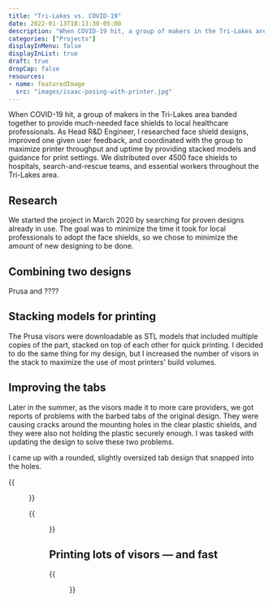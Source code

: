 ```yaml
---
title: "Tri-Lakes vs. COVID-19"
date: 2022-01-13T18:13:30-05:00
description: "When COVID-19 hit, a group of makers in the Tri-Lakes area banded together to provide much-needed face shields to local healthcare professionals."
categories: ["Projects"]
displayInMenu: false
displayInList: true
draft: true
dropCap: false
resources:
- name: featuredImage
  src: "images/isaac-posing-with-printer.jpg"
---
```


When COVID-19 hit, a group of makers in the Tri-Lakes area banded together to provide much-needed face shields to local healthcare professionals. As Head R&D Engineer, I researched face shield designs, improved one given user feedback, and coordinated with the group to maximize printer throughput and uptime by providing stacked models and guidance for print settings. We distributed over 4500 face shields to hospitals, search-and-rescue teams, and essential workers throughout the Tri-Lakes area.

## Research
We started the project in March 2020 by searching for proven designs already in use. The goal was to minimize the time it took for local professionals to adopt the face shields, so we chose to minimize the amount of new designing to be done.

## Combining two designs
Prusa and ????

## Stacking models for printing
The Prusa visors were downloadable as STL models that included multiple copies of the part, stacked on top of each other for quick printing. I decided to do the same thing for my design, but I increased the number of visors in the stack to maximize the use of most printers' build volumes.

## Improving the tabs
Later in the summer, as the visors made it to more care providers, we got reports of problems with the barbed tabs of the original design. They were causing cracks around the mounting holes in the clear plastic shields, and they were also not holding the plastic securely enough. I was tasked with updating the design to solve these two problems.

I came up with a rounded, slightly oversized tab design that snapped into the holes. 

{{<figure src="images/two-visors.jpg" title="">}}

{{<figure src="images/improved-visor-fit-1.jpg" title="">}}


## Printing lots of visors — and fast

{{<figure src="images/updated-visor-printing.jpg" title="">}}
